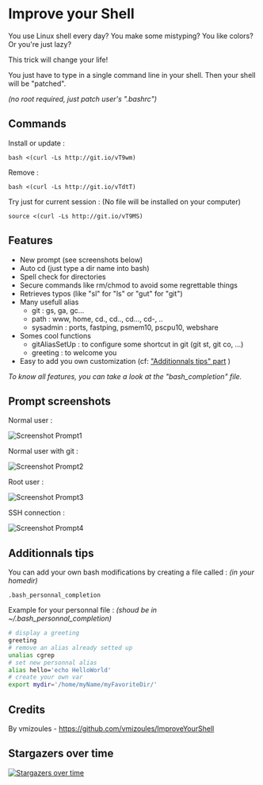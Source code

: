 Improve your Shell
=============

You use Linux shell every day? You make some mistyping? You like colors? Or you're just lazy?

This trick will change your life!

You just have to type in a single command line in your shell. Then your shell will be "patched".

_(no root required, just patch user's ".bashrc")_


Commands
--------

Install or update :

    bash <(curl -Ls http://git.io/vT9wm)

Remove :

    bash <(curl -Ls http://git.io/vTdtT)

Try just for current session : (No file will be installed on your computer)

    source <(curl -Ls http://git.io/vT9MS)


Features
------

- New prompt (see screenshots below)
- Auto cd (just type a dir name into bash)
- Spell check for directories
- Secure commands like rm/chmod to avoid some regrettable things
- Retrieves typos (like "sl" for "ls" or "gut" for "git")
- Many usefull alias
  - git : gs, ga, gc...
  - path : www, home, cd., cd.., cd..., cd-, ..
  - sysadmin : ports, fastping, psmem10, pscpu10, webshare
- Somes cool functions
  - gitAliasSetUp : to configure some shortcut in git (git st, git co, ...)
  - greeting : to welcome you
- Easy to add you own customization (cf: ["Additionnals tips" part](#additionnals-tips) )

_To know all features, you can take a look at the "bash_completion" file._

Prompt screenshots
--------

Normal user :


![Screenshot Prompt1](/screenshot/prompt1.jpg?raw=true "Normal prompt")


Normal user with git :


![Screenshot Prompt2](/screenshot/prompt2.jpg?raw=true "Normal prompt with git")


Root user :


![Screenshot Prompt3](/screenshot/prompt3.jpg?raw=true "Root prompt")


SSH connection :


![Screenshot Prompt4](/screenshot/prompt4.png?raw=true "Prompt on SSH")

Additionnals tips
----

You can add your own bash modifications by creating a file called : _(in your homedir)_

    .bash_personnal_completion

Example for your personnal file : _(shoud be in ~/.bash_personnal_completion)_

```bash
# display a greeting
greeting
# remove an alias already setted up
unalias cgrep
# set new personnal alias
alias hello='echo HelloWorld'
# create your own var
export mydir='/home/myName/myFavoriteDir/'
```

Credits
-------

By vmizoules - https://github.com/vmizoules/ImproveYourShell

Stargazers over time
--------------------

[![Stargazers over time](https://starchart.cc/vmizoules/ImproveYourShell.svg)](https://starchart.cc/vmizoules/ImproveYourShell)
